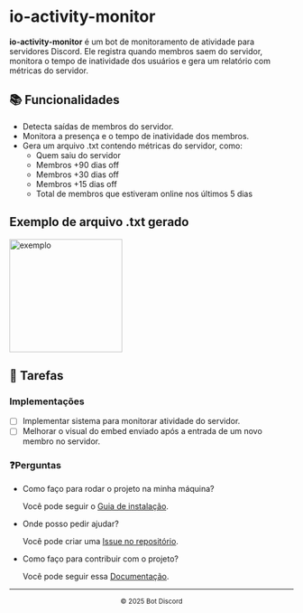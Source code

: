 # io-activity-monitor

**io-activity-monitor** é um bot de monitoramento de atividade para servidores Discord.
Ele registra quando membros saem do servidor, monitora o tempo de inatividade dos usuários e gera um relatório com métricas do servidor.

## 📚 Funcionalidades

- Detecta saídas de membros do servidor.
- Monitora a presença e o tempo de inatividade dos membros.
- Gera um arquivo .txt contendo métricas do servidor, como:
  - Quem saiu do servidor
  - Membros +90 dias off
  - Membros +30 dias off
  - Membros +15 dias off
  - Total de membros que estiveram online nos últimos 5 dias

## Exemplo de arquivo .txt gerado

<img width="200" src="" alt="exemplo" title="exemplo"/>

## 📝 Tarefas

### Implementações

- [ ] Implementar sistema para monitorar atividade do servidor.
- [ ] Melhorar o visual do embed enviado após a entrada de um novo membro no servidor.

### ❓Perguntas

- Como faço para rodar o projeto na minha máquina?

  Você pode seguir o [Guia de instalação](https://github.com/raphaelkauan/io-activity-monitor/blob/main/GUIA_INSTALACAO.md).

- Onde posso pedir ajudar?

  Você pode criar uma [Issue no repositório](https://github.com/raphaelkauan/io-activity-monitor/issues).

- Como faço para contribuir com o projeto?

  Você pode seguir essa [Documentação](https://docs.github.com/pt/get-started/exploring-projects-on-github/contributing-to-a-project).

---

<div align="center">
  <sub>© 2025 Bot Discord</sub>
</div>
